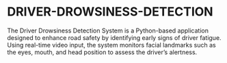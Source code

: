 # DRIVER-DROWSINESS-DETECTION
The Driver Drowsiness Detection System is a Python-based application designed to enhance road safety by identifying early signs of driver fatigue. Using real-time video input, the system monitors facial landmarks such as the eyes, mouth, and head position to assess the driver’s alertness. 
